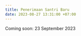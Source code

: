 ```yaml
---
title: Penerimaan Santri Baru
date: 2023-08-27 13:31:00 +07:00
---
```


Coming soon: 23 September 2023
